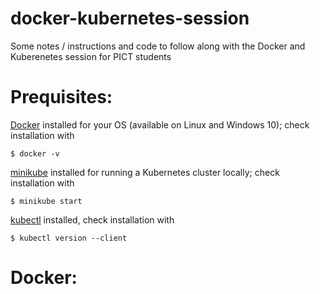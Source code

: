 # docker-kubernetes-session
Some notes / instructions and code to follow along with the Docker and Kuberenetes session for PICT students

# Prequisites:

[Docker](https://docs.docker.com/engine/install/) installed for your OS (available on Linux and Windows 10); check installation with

    $ docker -v

[minikube](https://minikube.sigs.k8s.io/docs/start/) installed for running a Kubernetes cluster locally; check installation with

    $ minikube start

[kubectl](https://kubernetes.io/docs/tasks/tools/install-kubectl/) installed, check installation with

    $ kubectl version --client
    

# Docker:
